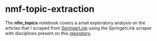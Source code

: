 # nmf-topic-extraction

The **nfm_topics** notebook covers a small exploratory analysis on the articles that I scraped from [SpringerLink](https://link.springer.com/) using the SpringerLink scraper with disciplines present on this [repository](https://github.com/GustavoGil13/springer-link-scraper).